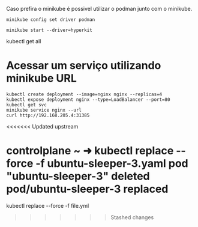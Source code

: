 Caso prefira o minikube é possivel utilizar o podman junto com o minikube.
```
minikube config set driver podman

minikube start --driver=hyperkit
```

kubectl get all

# Acessar um serviço utilizando minikube URL
```
kubectl create deployment --image=nginx nginx --replicas=4
kubectl expose deployment nginx --type=LoadBalancer --port=80
kubectl get svc
minikube service nginx --url
curl http://192.168.205.4:31385
```


<<<<<<< Updated upstream

controlplane ~ ➜  kubectl replace --force -f ubuntu-sleeper-3.yaml 
pod "ubuntu-sleeper-3" deleted
pod/ubuntu-sleeper-3 replaced
=======
kubectl replace --force -f file.yml
>>>>>>> Stashed changes
